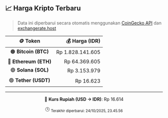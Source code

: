 

<!-- HARGA_KRIPTO -->
## 📈 Harga Kripto Terbaru

> Data ini diperbarui secara otomatis menggunakan [CoinGecko API](https://www.coingecko.com/) dan [exchangerate.host](https://exchangerate.host/)

<div align="center">

| 🪙 Token | 💰 Harga (IDR) |
|:------:|---------------:|
| 🟠 **Bitcoin (BTC)**   | Rp 1.828.141.605 |
| 🔵 **Ethereum (ETH)**  | Rp 64.369.605 |
| 🟣 **Solana (SOL)**    | Rp 3.153.979 |
| 🟢 **Tether (USDT)**   | Rp 16.623 |

---

💱 **Kurs Rupiah (USD → IDR)**: Rp 16.614

🕒 <sub>Terakhir diperbarui: 24/10/2025, 23.45.56</sub>

</div>
<!-- /HARGA_KRIPTO -->